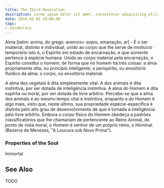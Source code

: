 ```yaml
---
title: The Third Revelation
description: Lorem ipsum dolor sit amet, consectetur adipisicing elit, sed do eiusmod tempor incididunt ut labore et dolore magna aliqua.  TODO
date: 2019-02-01 19:00:00
tags:
- vocabulary
---
```


Alma [latim: anima, do grego: anemos= sopro, emanação, ar] - É o ser imaterial, distinto e individual, unido ao corpo que lhe serve de invólucro temporário isto é, o Espírito em estado de encarnação, e que somente pertence à espécie humana. Unido ao corpo material pela encarnação, o Espírito constitui o homem; de forma que no homem há três coisas: a alma propriamente dita, ou princípio inteligente; o perispírito, ou envoltório fluídico da alma; o corpo, ou envoltório material.

A alma dos vegetais é dita simplesmente vital. A dos animais é dita instintiva, por ser dotada de inteligência instintiva. A alma do Homem é dita espírita ou moral, por ser dotada de livre arbítrio. Percebe-se que a alma dos animais é ao mesmo tempo vital e instintiva, enquanto a do Homem é algo mais, visto que, neste último, sua propriedade espécie-específica é distinta pelo alto grau de desenvolvimento de que é tomada a inteligência pelo livre arbítrio. Embora o corpo físico do Homem obedeça a padrões classificatórios que lhe chamariam de pertencente ao Reino Animal, do ponto de vista moral, o Homem é senhor de um próprio reino, o Hominal. (Bezerra de Menezes, "A Loucura sob Novo Prima").


### Properties of the Soul
Immortal


## See Also

TODO
